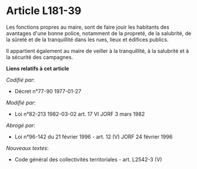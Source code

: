 # Article L181-39

Les fonctions propres au maire, sont de faire jouir les habitants des avantages d'une bonne police, notamment de la propreté,
de la salubrité, de la sûreté et de la tranquillité dans les rues, lieux et édifices publics.

Il appartient également au maire de veiller à la tranquillité, à la salubrité et à la sécurité des campagnes.

**Liens relatifs à cet article**

_Codifié par_:

  - Décret n°77-90 1977-01-27

_Modifié par_:

  - Loi n°82-213 1982-03-02 art. 17 VI JORF 3 mars 1982

_Abrogé par_:

  - Loi n°96-142 du 21 février 1996 - art. 12 (V) JORF 24 février 1996

_Nouveaux textes_:

  - Code général des collectivités territoriales - art. L2542-3 (V)
